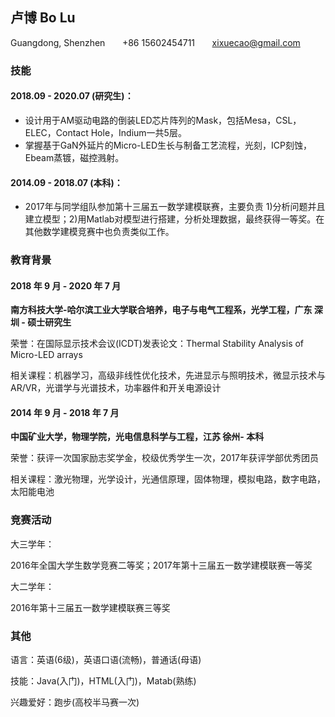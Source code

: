 ## 卢博 Bo Lu

Guangdong, Shenzhen  &nbsp;&nbsp;&nbsp;&nbsp;&nbsp;  +86 15602454711 &nbsp;&nbsp;&nbsp;&nbsp;&nbsp; xixuecao@gmail.com

### 技能

#### 2018.09 - 2020.07 (研究生)：
* 设计用于AM驱动电路的倒装LED芯片阵列的Mask，包括Mesa，CSL，ELEC，Contact Hole，Indium一共5层。
* 掌握基于GaN外延片的Micro-LED生长与制备工艺流程，光刻，ICP刻蚀，Ebeam蒸镀，磁控溅射。

#### 2014.09 - 2018.07 (本科)：
* 2017年与同学组队参加第十三届五一数学建模联赛，主要负责 1)分析问题并且建立模型；2)用Matlab对模型进行搭建，分析处理数据，最终获得一等奖。在其他数学建模竞赛中也负责类似工作。

### 教育背景
#### 2018 年 9 月 - 2020 年 7 月
**南方科技大学-哈尔滨工业大学联合培养，电子与电气工程系，光学工程，广东 深圳 - 硕士研究生**

荣誉：在国际显示技术会议(ICDT)发表论文：Thermal Stability Analysis of Micro-LED arrays

相关课程：机器学习，高级非线性优化技术，先进显示与照明技术，微显示技术与AR/VR，光谱学与光谱技术，功率器件和开关电源设计

#### 2014 年 9 月 - 2018 年 7 月
**中国矿业大学，物理学院，光电信息科学与工程，江苏 徐州- 本科**

荣誉：获评一次国家励志奖学金，校级优秀学生一次，2017年获评学部优秀团员

相关课程：激光物理，光学设计，光通信原理，固体物理，模拟电路，数字电路，太阳能电池

### 竞赛活动
大三学年：

2016年全国大学生数学竞赛二等奖；2017年第十三届五一数学建模联赛一等奖

大二学年：

2016年第十三届五一数学建模联赛三等奖

### 其他
语言：英语(6级)，英语口语(流畅)，普通话(母语)

技能：Java(入门)，HTML(入门)，Matab(熟练)

兴趣爱好：跑步(高校半马赛一次)
